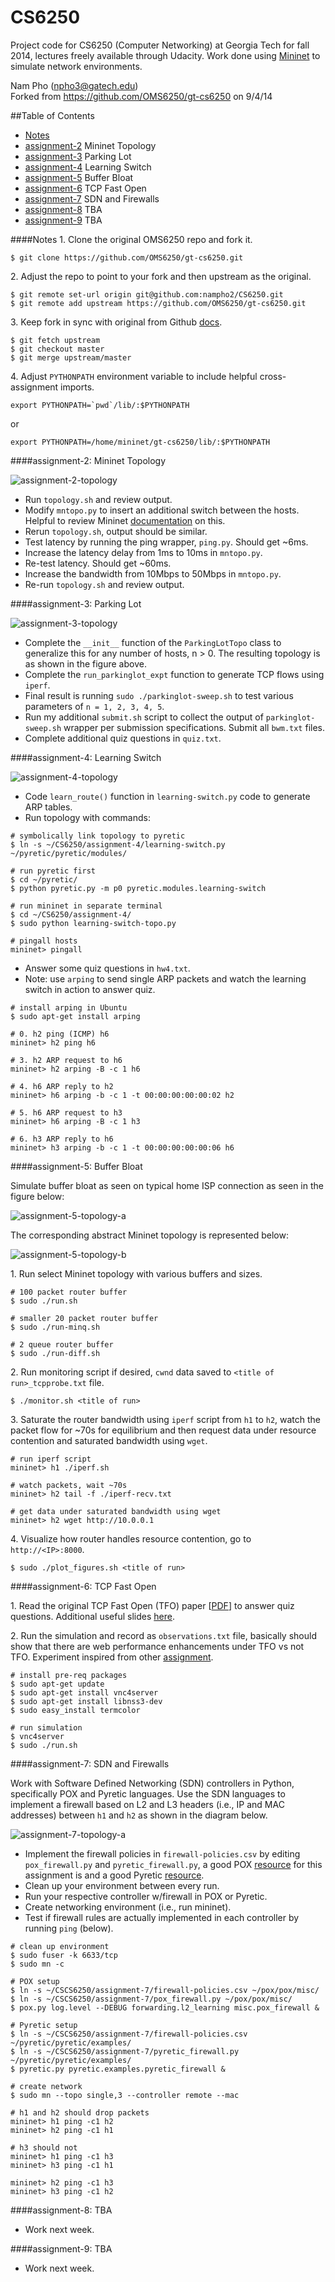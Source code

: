 CS6250
======

Project code for CS6250 (Computer Networking) at Georgia Tech for fall 2014, lectures freely available through Udacity. Work done using [Mininet](https://github.com/mininet/mininet/wiki/Introduction-to-Mininet) to simulate network environments.

Nam Pho (npho3@gatech.edu) <br />
Forked from https://github.com/OMS6250/gt-cs6250 on 9/4/14



##Table of Contents
- [Notes](#notes)
- [assignment-2](#assignment-2-mininet-topology) Mininet Topology
- [assignment-3](#assignment-3-parking-lot) Parking Lot
- [assignment-4](#assignment-4-learning-switch) Learning Switch
- [assignment-5](#assignment-5-buffer-bloat) Buffer Bloat
- [assignment-6](#assignment-6-tcp-fast-open) TCP Fast Open
- [assignment-7](#assignment-7-sdn-and-firewalls) SDN and Firewalls
- [assignment-8](#assignment-8-tba) TBA
- [assignment-9](#assignment-9-tba) TBA



####Notes
1\. Clone the original OMS6250 repo and fork it.

```
$ git clone https://github.com/OMS6250/gt-cs6250.git
```

2\. Adjust the repo to point to your fork and then upstream as the original.

```
$ git remote set-url origin git@github.com:nampho2/CS6250.git
$ git remote add upstream https://github.com/OMS6250/gt-cs6250.git
```

3\. Keep fork in sync with original from Github [docs](https://help.github.com/articles/syncing-a-fork).

```
$ git fetch upstream
$ git checkout master
$ git merge upstream/master
```

4\. Adjust `PYTHONPATH` environment variable to include helpful cross-assignment imports.

```
export PYTHONPATH=`pwd`/lib/:$PYTHONPATH
```

or

```
export PYTHONPATH=/home/mininet/gt-cs6250/lib/:$PYTHONPATH
```



####assignment-2: Mininet Topology

![assignment-2-topology](img/assignment-2a.gif)

- Run `topology.sh` and review output.
- Modify `mntopo.py` to insert an additional switch between the hosts. Helpful to review Mininet [documentation](https://github.com/mininet/mininet/wiki/Introduction-to-Mininet#wiki-creating) on this.
- Rerun `topology.sh`, output should be similar.
- Test latency by running the ping wrapper, `ping.py`. Should get ~6ms.
- Increase the latency delay from 1ms to 10ms in `mntopo.py`.
- Re-test latency. Should get ~60ms.
- Increase the bandwidth from 10Mbps to 50Mbps in `mntopo.py`.
- Re-run `topology.sh` and review output.



####assignment-3: Parking Lot

![assignment-3-topology](img/assignment-3a.gif)

- Complete the `__init__` function of the `ParkingLotTopo` class to generalize this for any number of hosts, n > 0. The resulting topology is as shown in the figure above.
- Complete the `run_parkinglot_expt` function to generate TCP flows using `iperf`. 
- Final result is running `sudo ./parkinglot-sweep.sh` to test various parameters of `n = 1, 2, 3, 4, 5`.
- Run my additional `submit.sh` script to collect the output of `parkinglot-sweep.sh` wrapper per submission specifications. Submit all `bwm.txt` files.
- Complete additional quiz questions in `quiz.txt`.



####assignment-4: Learning Switch

![assignment-4-topology](img/assignment-4a.png)

- Code `learn_route()` function in `learning-switch.py` code to generate ARP tables.
- Run topology with commands:

```
# symbolically link topology to pyretic
$ ln -s ~/CS6250/assignment-4/learning-switch.py ~/pyretic/pyretic/modules/

# run pyretic first
$ cd ~/pyretic/
$ python pyretic.py -m p0 pyretic.modules.learning-switch

# run mininet in separate terminal
$ cd ~/CS6250/assignment-4/
$ sudo python learning-switch-topo.py

# pingall hosts
mininet> pingall
```

- Answer some quiz questions in `hw4.txt`.
- Note: use `arping` to send single ARP packets and watch the learning switch in action to answer quiz.

```
# install arping in Ubuntu
$ sudo apt-get install arping

# 0. h2 ping (ICMP) h6
mininet> h2 ping h6

# 3. h2 ARP request to h6
mininet> h2 arping -B -c 1 h6

# 4. h6 ARP reply to h2
mininet> h6 arping -b -c 1 -t 00:00:00:00:00:02 h2

# 5. h6 ARP request to h3
mininet> h6 arping -B -c 1 h3

# 6. h3 ARP reply to h6
mininet> h3 arping -b -c 1 -t 00:00:00:00:00:06 h6
```



####assignment-5: Buffer Bloat

Simulate buffer bloat as seen on typical home ISP connection as seen in the figure below:

![assignment-5-topology-a](img/assignment-5a.png)

The corresponding abstract Mininet topology is represented below:

![assignment-5-topology-b](img/assignment-5b.png)


1\. Run select Mininet topology with various buffers and sizes.

```
# 100 packet router buffer
$ sudo ./run.sh

# smaller 20 packet router buffer
$ sudo ./run-minq.sh

# 2 queue router buffer
$ sudo ./run-diff.sh
```

2\. Run monitoring script if desired, `cwnd` data saved to `<title of run>_tcpprobe.txt` file.

```
$ ./monitor.sh <title of run>
```

3\. Saturate the router bandwidth using `iperf` script from `h1` to `h2`, watch the packet flow for ~70s for equilibrium and then request data under resource contention and saturated bandwidth using `wget`.

```
# run iperf script
mininet> h1 ./iperf.sh

# watch packets, wait ~70s
mininet> h2 tail -f ./iperf-recv.txt

# get data under saturated bandwidth using wget
mininet> h2 wget http://10.0.0.1
```

4\. Visualize how router handles resource contention, go to `http://<IP>:8000`.

```
$ sudo ./plot_figures.sh <title of run>
```



####assignment-6: TCP Fast Open

1\. Read the original TCP Fast Open (TFO) paper [[PDF](http://static.googleusercontent.com/external_content/untrusted_dlcp/research.google.com/en/us/pubs/archive/37517.pdf)] to answer quiz questions. Additional useful slides [here](http://www.ietf.org/proceedings/80/slides/tcpm-3.pdf).

2\. Run the simulation and record as `observations.txt` file, basically should show that there are web performance enhancements under TFO vs not TFO. Experiment inspired from other [assignment](http://reproducingnetworkresearch.wordpress.com/2013/03/13/tcp-fastopen/).

```
# install pre-req packages
$ sudo apt-get update 
$ sudo apt-get install vnc4server 
$ sudo apt-get install libnss3-dev 
$ sudo easy_install termcolor

# run simulation
$ vnc4server
$ sudo ./run.sh
```



####assignment-7: SDN and Firewalls

Work with Software Defined Networking (SDN) controllers in Python, specifically POX and Pyretic languages. Use the SDN languages to implement a firewall based on L2 and L3 headers (i.e., IP and MAC addresses) between `h1` and `h2` as shown in the diagram below. 

![assignment-7-topology-a](img/assignment-7a.png)

- Implement the firewall policies in `firewall-policies.csv` by editing `pox_firewall.py` and `pyretic_firewall.py`, a good POX [resource](http://archive.openflow.org/wk/index.php/OpenFlow_Tutorial) for this assignment is and a good Pyretic [resource](https://github.com/frenetic-lang/pyretic/wiki/How-to-use-match).
- Clean up your environment between every run.
- Run your respective controller w/firewall in POX or Pyretic.
- Create networking environment (i.e., run mininet).
- Test if firewall rules are actually implemented in each controller by running `ping` (below).

```
# clean up environment
$ sudo fuser -k 6633/tcp
$ sudo mn -c

# POX setup
$ ln -s ~/CSCS6250/assignment-7/firewall-policies.csv ~/pox/pox/misc/
$ ln -s ~/CSCS6250/assignment-7/pox_firewall.py ~/pox/pox/misc/
$ pox.py log.level --DEBUG forwarding.l2_learning misc.pox_firewall &

# Pyretic setup
$ ln -s ~/CSCS6250/assignment-7/firewall-policies.csv ~/pyretic/pyretic/examples/
$ ln -s ~/CSCS6250/assignment-7/pyretic_firewall.py ~/pyretic/pyretic/examples/
$ pyretic.py pyretic.examples.pyretic_firewall &

# create network
$ sudo mn --topo single,3 --controller remote --mac

# h1 and h2 should drop packets
mininet> h1 ping -c1 h2
mininet> h2 ping -c1 h1

# h3 should not
mininet> h1 ping -c1 h3
mininet> h3 ping -c1 h1

mininet> h2 ping -c1 h3
mininet> h3 ping -c1 h2
```



####assignment-8: TBA

- Work next week.



####assignment-9: TBA

- Work next week.





